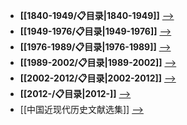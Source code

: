 - **[[1840-1949/📋目录|1840-1949]]**  [-->](./1840-1949)
- **[[1949-1976/📋目录|1949-1976]]**  [-->](./1949-1976)
- **[[1976-1989/📋目录|1976-1989]]**  [-->](./1976-1989)
- **[[1989-2002/📋目录|1989-2002]]**  [-->](./1989-2002)
- **[[2002-2012/📋目录|2002-2012]]**  [-->](./2002-2012)
- **[[2012-/📋目录|2012-]]**  [-->](./2012-)
- [[中国近现代历史文献选集]] [-->](./中国近现代历史文献选集.md)
